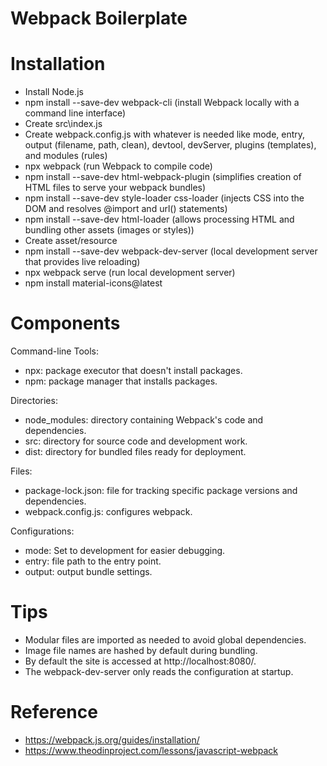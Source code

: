 # Webpack Boilerplate
# Installation
- Install Node.js
- npm install --save-dev webpack-cli (install Webpack locally with a command line interface)
- Create src\index.js
- Create webpack.config.js with whatever is needed like mode, entry, output (filename, path, clean), devtool, devServer, plugins (templates), and modules (rules)
- npx webpack (run Webpack to compile code)
- npm install --save-dev html-webpack-plugin (simplifies creation of HTML files to serve your webpack bundles)
- npm install --save-dev style-loader css-loader (injects CSS into the DOM and resolves @import and url() statements)
- npm install --save-dev html-loader (allows processing HTML and bundling other assets (images or styles))
- Create asset/resource
- npm install --save-dev webpack-dev-server (local development server that provides live reloading)
- npx webpack serve (run local development server)
- npm install material-icons@latest

# Components
Command-line Tools:
- npx: package executor that doesn't install packages.
- npm: package manager that installs packages.

Directories:
- node_modules: directory containing Webpack's code and dependencies.
- src: directory for source code and development work.
- dist: directory for bundled files ready for deployment.

Files:
- package-lock.json: file for tracking specific package versions and dependencies.
- webpack.config.js: configures webpack.

Configurations:
- mode: Set to development for easier debugging.
- entry: file path to the entry point.
- output: output bundle settings.

# Tips
- Modular files are imported as needed to avoid global dependencies.
- Image file names are hashed by default during bundling.
- By default the site is accessed at http://localhost:8080/.
- The webpack-dev-server only reads the configuration at startup.

# Reference
- https://webpack.js.org/guides/installation/
- https://www.theodinproject.com/lessons/javascript-webpack